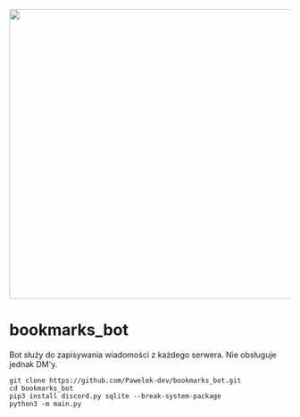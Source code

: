 <img width="1360" height="520" src="https://github.com/user-attachments/assets/3ad16ba1-15b8-43fd-a16b-e6ba81d63661" />


# bookmarks_bot
Bot służy do zapisywania wiadomości z każdego serwera. Nie obsługuje jednak DM'y.


```shh
git clone https://github.com/Pawelek-dev/bookmarks_bot.git
cd bookmarks_bot
pip3 install discord.py sqlite --break-system-package
python3 -m main.py
```
